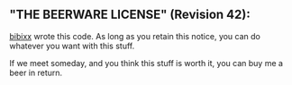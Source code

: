 ## "THE BEERWARE LICENSE" (Revision 42):
[bibixx](mailto:bartosz+a.github@legiec.io) wrote this code. As long as you retain this notice, you can do whatever you want with this stuff.

If we meet someday, and you think this stuff is worth it, you can buy me a beer in return.
